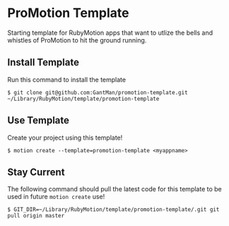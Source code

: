 ProMotion Template
===================

Starting template for RubyMotion apps that want to utlize the bells and whistles of ProMotion to hit the ground running.

## Install Template
Run this command to install the template

  `$ git clone git@github.com:GantMan/promotion-template.git ~/Library/RubyMotion/template/promotion-template`

## Use Template
Create your project using this template!

  `$ motion create --template=promotion-template <myappname>`

## Stay Current
The following command should pull the latest code for this template to be used in future `motion create` use!

  `$ GIT_DIR=~/Library/RubyMotion/template/promotion-template/.git git pull origin master`
